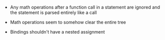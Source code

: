- Any math operations after a function call in a statement are ignored and the statement is parsed entirely like a call

- Math operations seem to somehow clear the entire tree

- Bindings shouldn't have a nested assignment
